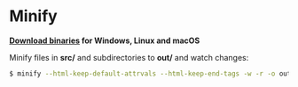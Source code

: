 # Minify

**[Download binaries](https://github.com/tdewolff/minify/releases) for Windows, Linux and macOS**

Minify files in **src/** and subdirectories to **out/** and watch changes:
```sh
$ minify --html-keep-default-attrvals --html-keep-end-tags -w -r -o out/ src/*
```
